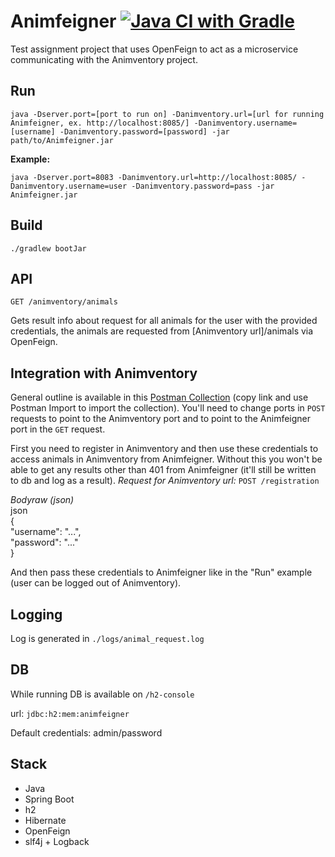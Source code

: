# Animfeigner [![Java CI with Gradle](https://github.com/vikhani/Animfeigner/actions/workflows/gradle.yml/badge.svg?branch=master)](https://github.com/vikhani/Animfeigner/actions/workflows/gradle.yml)
Test assignment project that uses OpenFeign to act as a microservice communicating with the Animventory project.

## Run
`java -Dserver.port=[port to run on] -Danimventory.url=[url for running Animfeigner, ex. http://localhost:8085/] -Danimventory.username=[username] -Danimventory.password=[password] -jar path/to/Animfeigner.jar`

**Example:**

`java -Dserver.port=8083 -Danimventory.url=http://localhost:8085/ -Danimventory.username=user -Danimventory.password=pass -jar Animfeigner.jar`

## Build
`./gradlew bootJar`

## API
`GET /animventory/animals`

Gets result info about request for all animals for the user with the provided credentials, the animals are requested from [Animventory url]/animals via OpenFeign.

## Integration with Animventory
General outline is available in this [Postman Collection](https://www.getpostman.com/collections/b9c229bd07a0388b008b) (copy link and use Postman Import to import the collection). You'll need to change ports in `POST` requests to point to the Animventory port and to point to the Animfeigner port in the `GET` request.

First you need to register in Animventory and then use these credentials to access animals in Animventory from Animfeigner. Without this you won't be able to get any results other than 401 from Animfeigner (it'll still be written to db and log as a result).
*Request for Animventory url:*
`POST /registration`

*Bodyraw (json)*  
json  
{  
  "username": "...",  
  "password": "..."  
}

And then pass these credentials to Animfeigner like in the "Run" example (user can be logged out of Animventory).

## Logging
Log is generated in `./logs/animal_request.log`

## DB
While running DB is available on `/h2-console`

url: `jdbc:h2:mem:animfeigner`

Default credentials: admin/password


## Stack
- Java
- Spring Boot
- h2
- Hibernate
- OpenFeign
- slf4j + Logback
